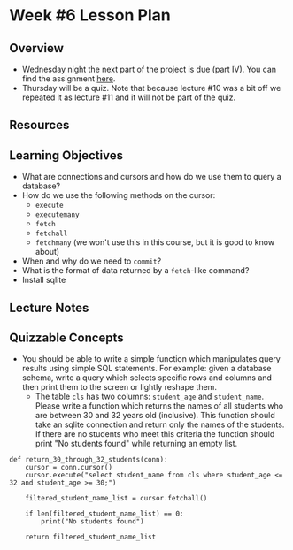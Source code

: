 # Week #6 Lesson Plan

## Overview

- Wednesday night the next part of the project is due (part IV). You can find the assignment [here](../project_assignments/part_4.md).
- Thursday will be a quiz. Note that because lecture \#10 was a bit off we repeated it as lecture \#11 and it will not be part of the quiz.

## Resources

## Learning Objectives

- What are connections and cursors and how do we use them to query a database?
- How do we use the following methods on the cursor:
  - `execute`
  - `executemany`
  - `fetch`
  - `fetchall`
  - `fetchmany` (we won't use this in this course, but it is good to know about)
- When and why do we need to `commit`?
- What is the format of data returned by a `fetch`-like command?
- Install sqlite
  
## Lecture Notes



## Quizzable Concepts

- You should be able to write a simple function which manipulates query results using simple SQL statements. For example: given a database schema, write a query which selects specific rows and columns and then print them to the screen or lightly reshape them.
  - The table `cls` has two columns: `student_age` and `student_name`. Please write a function which returns the names of all students who are between 30 and 32 years old (inclusive). This function should take an sqlite connection and return only the names of the students. If there are no students who meet this criteria the function should print "No students found" while returning an empty list.

```
def return_30_through_32_students(conn):
    cursor = conn.cursor()
    cursor.execute("select student_name from cls where student_age <= 32 and student_age >= 30;")
    
    filtered_student_name_list = cursor.fetchall()

    if len(filtered_student_name_list) == 0:
        print("No students found")
    
    return filtered_student_name_list
```